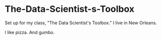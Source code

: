 The-Data-Scientist-s-Toolbox
============================

Set up for my class, "The Data Scientist's Toolbox."
I live in New Orleans.

I like pizza.
And gumbo.
